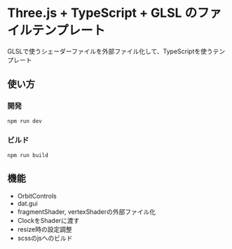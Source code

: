 # Three.js + TypeScript + GLSL のファイルテンプレート

GLSLで使うシェーダーファイルを外部ファイル化して、TypeScriptを使うテンプレート

## 使い方

### 開発

```bash
npm run dev
```

### ビルド

```bach
npm run build
```


## 機能

- OrbitControls
- dat.gui
- fragmentShader, vertexShaderの外部ファイル化
- ClockをShaderに渡す
- resize時の設定調整
- scssのjsへのビルド